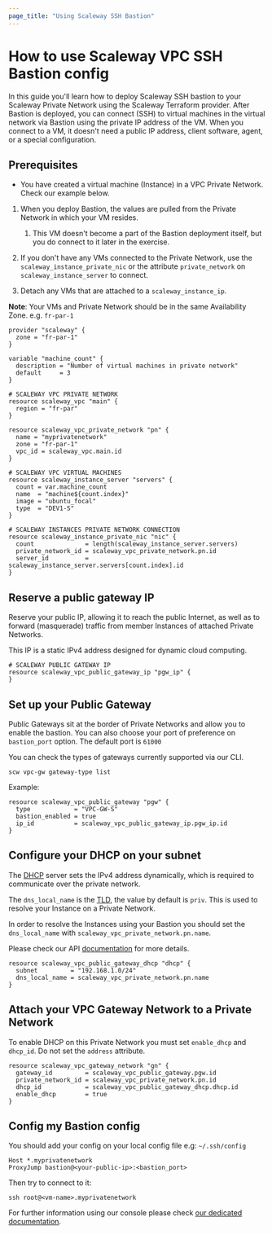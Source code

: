 ```yaml
---
page_title: "Using Scaleway SSH Bastion"
---
```


# How to use Scaleway VPC SSH Bastion config

In this guide you'll learn how to deploy Scaleway SSH bastion to your Scaleway Private Network using the Scaleway Terraform provider.
After Bastion is deployed, you can connect (SSH) to virtual machines in the virtual network via Bastion using the private IP address of the VM.
When you connect to a VM, it doesn't need a public IP address, client software, agent, or a special configuration.

## Prerequisites

*	You have created a virtual machine (Instance) in a VPC Private Network. Check our example below.

1. When you deploy Bastion, the values are pulled from the Private Network in which your VM resides.
   1. This VM doesn't become a part of the Bastion deployment itself, but you do connect to it later in the exercise.

2. If you don't have any VMs connected to the Private Network, use the `scaleway_instance_private_nic` or the attribute `private_network` on `scaleway_instance_server` to connect.

3. Detach any VMs that are attached to a `scaleway_instance_ip`.

  **Note**: Your VMs and Private Network should be in the same Availability Zone. e.g. `fr-par-1`

```hcl
provider "scaleway" {
  zone = "fr-par-1"
}
```

```hcl
variable "machine_count" {
  description = "Number of virtual machines in private network"
  default     = 3
}

# SCALEWAY VPC PRIVATE NETWORK
resource scaleway_vpc "main" {
  region = "fr-par"
}

resource scaleway_vpc_private_network "pn" {
  name = "myprivatenetwork"
  zone = "fr-par-1"
  vpc_id = scaleway_vpc.main.id
}

# SCALEWAY VPC VIRTUAL MACHINES
resource scaleway_instance_server "servers" {
  count = var.machine_count
  name  = "machine${count.index}"
  image = "ubuntu_focal"
  type  = "DEV1-S"
}

# SCALEWAY INSTANCES PRIVATE NETWORK CONNECTION
resource scaleway_instance_private_nic "nic" {
  count              = length(scaleway_instance_server.servers)
  private_network_id = scaleway_vpc_private_network.pn.id
  server_id          = scaleway_instance_server.servers[count.index].id
}
```

## Reserve a public gateway IP

Reserve your public IP, allowing it to reach the public Internet, as well as to forward (masquerade) traffic from member Instances of attached Private Networks.

This IP is a static IPv4 address designed for dynamic cloud computing.

```hcl
# SCALEWAY PUBLIC GATEWAY IP
resource scaleway_vpc_public_gateway_ip "pgw_ip" {
}
```

## Set up your Public Gateway

Public Gateways sit at the border of Private Networks and allow you to enable the bastion.
You can also choose your port of preference on `bastion_port` option. The default port is `61000`

You can check the types of gateways currently supported via our CLI.

```shell
scw vpc-gw gateway-type list
```

Example:

```hcl
resource scaleway_vpc_public_gateway "pgw" {
  type            = "VPC-GW-S"
  bastion_enabled = true
  ip_id           = scaleway_vpc_public_gateway_ip.pgw_ip.id
}
```

## Configure your DHCP on your subnet

The [DHCP](https://fr.wikipedia.org/wiki/Dynamic_Host_Configuration_Protocol) server sets the IPv4 address dynamically,
which is required to communicate over the private network.

The `dns_local_name` is the [TLD](https://en.wikipedia.org/wiki/Top-level_domain), the value by default is `priv`.
This is used to resolve your Instance on a Private Network.

In order to resolve the Instances using your Bastion you should set the `dns_local_name` with `scaleway_vpc_private_network.pn.name`.

Please check our API [documentation](https://www.scaleway.com/en/developers/api/public-gateway/#path-dhcp-create-a-dhcp-configuration) for more details.

```hcl
resource scaleway_vpc_public_gateway_dhcp "dhcp" {
  subnet         = "192.168.1.0/24"
  dns_local_name = scaleway_vpc_private_network.pn.name
}
```

## Attach your VPC Gateway Network to a Private Network

To enable DHCP on this Private Network you must set `enable_dhcp` and `dhcp_id`.
Do not set the `address` attribute.

```hcl
resource scaleway_vpc_gateway_network "gn" {
  gateway_id         = scaleway_vpc_public_gateway.pgw.id
  private_network_id = scaleway_vpc_private_network.pn.id
  dhcp_id            = scaleway_vpc_public_gateway_dhcp.dhcp.id
  enable_dhcp        = true
}
```

## Config my Bastion config

You should add your config on your local config file e.g: `~/.ssh/config`

```
Host *.myprivatenetwork
ProxyJump bastion@<your-public-ip>:<bastion_port>
```

Then try to connect to it:

```shell
ssh root@<vm-name>.myprivatenetwork
```

For further information using our console please check [our dedicated documentation](https://www.scaleway.com/en/docs/public-gateways/how-to/use-ssh-bastion/).
